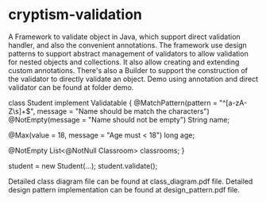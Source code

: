 # cryptism-validation
A Framework to validate object in Java, which support direct validation handler, and also the convenient annotations. The framework use design patterns to support abstract management of validators to allow validation for nested objects and collections. It also allow creating and extending custom annotations.
There's also a Builder to support the construction of the validator to directly validate an object.
Demo using annotation and direct validator can be found at folder demo.

class Student implement Validatable {
  @MatchPattern(pattern = "^[a-zA-Z\\s]+$", message = "Name should be match the characters")
  @NotEmpty(message = "Name should not be empty")
  String name;

  @Max(value = 18, message = "Age must < 18")
  long age;

  @NotEmpty
  List<@NotNull Classroom> classrooms; 
}

student = new Student(...);
student.validate();

Detailed class diagram file can be found at class_diagram.pdf file.
Detailed design pattern implementation can be found at design_pattern.pdf file.
